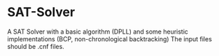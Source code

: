 # SAT-Solver
A SAT Solver with a basic algorithm (DPLL) and some heuristic implementations (BCP, non-chronological backtracking)
The input files should be .cnf files.
